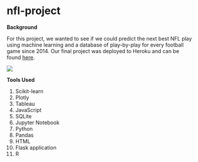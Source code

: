 # nfl-project

**Background**

For this project, we wanted to see if we could predict the next best NFL play using machine learning and a database of play-by-play for every football game since 2014. Our final project was deployed to Heroku and can be found [here](https://predict-nfl.herokuapp.com/).

![](https://github.com/erinmann12/nfl-project/blob/main/static/images/predictions.png)

**Tools Used**

1. Scikit-learn
2. Plotly
3. Tableau
4. JavaScript
5. SQLite
6. Jupyter Notebook
7. Python
8. Pandas
9. HTML
10. Flask application
11. R

